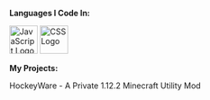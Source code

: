 **Languages I Code In:**

<img src="https://cdn.worldvectorlogo.com/logos/java.svg" alt="JavaScript Logo" width="50" height="50"/> <img src="https://cdn.worldvectorlogo.com/logos/css.svg" alt="CSS Logo" width="50" height="50"/>

**My Projects:**

HockeyWare - A Private 1.12.2 Minecraft Utility Mod
